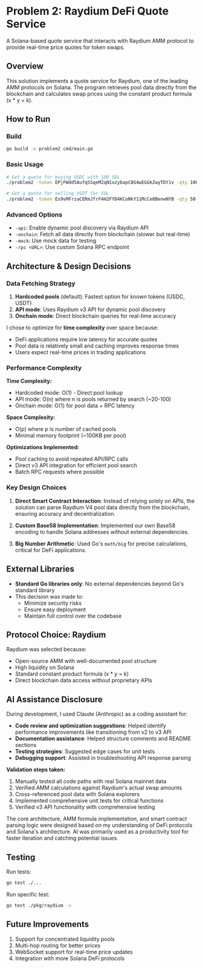 # Problem 2: Raydium DeFi Quote Service

A Solana-based quote service that interacts with Raydium AMM protocol to provide real-time price quotes for token swaps.

## Overview

This solution implements a quote service for Raydium, one of the leading AMM protocols on Solana. The program retrieves pool data directly from the blockchain and calculates swap prices using the constant product formula (x * y = k).

## How to Run

### Build
```bash
go build -o problem2 cmd/main.go
```

### Basic Usage
```bash
# Get a quote for buying USDC with 100 SOL
./problem2 -token EPjFWdd5AufqSSqeM2qN1xzybapC8G4wEGGkZwyTDt1v -qty 100 -side buy

# Get a quote for selling USDT for SOL
./problem2 -token Es9vMFrzaCERmJfrF4H2FYD4KCoNkY11McCe8BenwNYB -qty 50 -side sell
```

### Advanced Options
- `-api`: Enable dynamic pool discovery via Raydium API
- `-onchain`: Fetch all data directly from blockchain (slower but real-time)
- `-mock`: Use mock data for testing
- `-rpc <URL>`: Use custom Solana RPC endpoint

## Architecture & Design Decisions

### Data Fetching Strategy
1. **Hardcoded pools** (default): Fastest option for known tokens (USDC, USDT)
2. **API mode**: Uses Raydium v3 API for dynamic pool discovery
3. **Onchain mode**: Direct blockchain queries for real-time accuracy

I chose to optimize for **time complexity** over space because:
- DeFi applications require low latency for accurate quotes
- Pool data is relatively small and caching improves response times
- Users expect real-time prices in trading applications

### Performance Complexity

**Time Complexity:**
- Hardcoded mode: O(1) - Direct pool lookup
- API mode: O(n) where n is pools returned by search (~20-100)
- Onchain mode: O(1) for pool data + RPC latency

**Space Complexity:**
- O(p) where p is number of cached pools
- Minimal memory footprint (~100KB per pool)

**Optimizations Implemented:**
- Pool caching to avoid repeated API/RPC calls
- Direct v3 API integration for efficient pool search
- Batch RPC requests where possible

### Key Design Choices

1. **Direct Smart Contract Interaction**: Instead of relying solely on APIs, the solution can parse Raydium V4 pool data directly from the blockchain, ensuring accuracy and decentralization.

2. **Custom Base58 Implementation**: Implemented our own Base58 encoding to handle Solana addresses without external dependencies.

3. **Big Number Arithmetic**: Used Go's `math/big` for precise calculations, critical for DeFi applications.

## External Libraries

- **Standard Go libraries only**: No external dependencies beyond Go's standard library
- This decision was made to:
  - Minimize security risks
  - Ensure easy deployment
  - Maintain full control over the codebase

## Protocol Choice: Raydium

Raydium was selected because:
- Open-source AMM with well-documented pool structure
- High liquidity on Solana
- Standard constant product formula (x * y = k)
- Direct blockchain data access without proprietary APIs

## AI Assistance Disclosure

During development, I used Claude (Anthropic) as a coding assistant for:
- **Code review and optimization suggestions**: Helped identify performance improvements like transitioning from v2 to v3 API
- **Documentation assistance**: Helped structure comments and README sections
- **Testing strategies**: Suggested edge cases for unit tests
- **Debugging support**: Assisted in troubleshooting API response parsing

**Validation steps taken:**
1. Manually tested all code paths with real Solana mainnet data
2. Verified AMM calculations against Raydium's actual swap amounts
3. Cross-referenced pool data with Solana explorers
4. Implemented comprehensive unit tests for critical functions
5. Verified v3 API functionality with comprehensive testing

The core architecture, AMM formula implementation, and smart contract parsing logic were designed based on my understanding of DeFi protocols and Solana's architecture. AI was primarily used as a productivity tool for faster iteration and catching potential issues.

## Testing

Run tests:
```bash
go test ./...
```

Run specific test:
```bash
go test ./pkg/raydium -v
```

## Future Improvements

1. Support for concentrated liquidity pools
2. Multi-hop routing for better prices
3. WebSocket support for real-time price updates
4. Integration with more Solana DeFi protocols